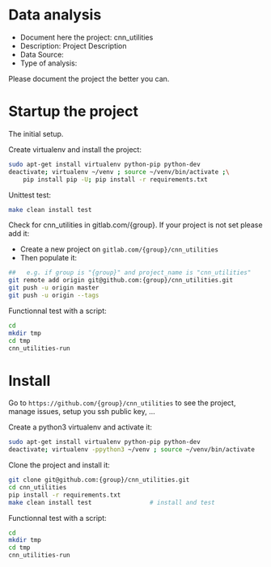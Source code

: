 # Data analysis
- Document here the project: cnn_utilities
- Description: Project Description
- Data Source:
- Type of analysis:

Please document the project the better you can.

# Startup the project

The initial setup.

Create virtualenv and install the project:
```bash
sudo apt-get install virtualenv python-pip python-dev
deactivate; virtualenv ~/venv ; source ~/venv/bin/activate ;\
    pip install pip -U; pip install -r requirements.txt
```

Unittest test:
```bash
make clean install test
```

Check for cnn_utilities in gitlab.com/{group}.
If your project is not set please add it:

- Create a new project on `gitlab.com/{group}/cnn_utilities`
- Then populate it:

```bash
##   e.g. if group is "{group}" and project_name is "cnn_utilities"
git remote add origin git@github.com:{group}/cnn_utilities.git
git push -u origin master
git push -u origin --tags
```

Functionnal test with a script:

```bash
cd
mkdir tmp
cd tmp
cnn_utilities-run
```

# Install

Go to `https://github.com/{group}/cnn_utilities` to see the project, manage issues,
setup you ssh public key, ...

Create a python3 virtualenv and activate it:

```bash
sudo apt-get install virtualenv python-pip python-dev
deactivate; virtualenv -ppython3 ~/venv ; source ~/venv/bin/activate
```

Clone the project and install it:

```bash
git clone git@github.com:{group}/cnn_utilities.git
cd cnn_utilities
pip install -r requirements.txt
make clean install test                # install and test
```
Functionnal test with a script:

```bash
cd
mkdir tmp
cd tmp
cnn_utilities-run
```

